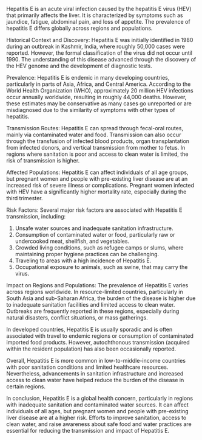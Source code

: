 Hepatitis E is an acute viral infection caused by the hepatitis E virus (HEV) that primarily affects the liver. It is characterized by symptoms such as jaundice, fatigue, abdominal pain, and loss of appetite. The prevalence of hepatitis E differs globally across regions and populations.

Historical Context and Discovery:
Hepatitis E was initially identified in 1980 during an outbreak in Kashmir, India, where roughly 50,000 cases were reported. However, the formal classification of the virus did not occur until 1990. The understanding of this disease advanced through the discovery of the HEV genome and the development of diagnostic tests.

Prevalence:
Hepatitis E is endemic in many developing countries, particularly in parts of Asia, Africa, and Central America. According to the World Health Organization (WHO), approximately 20 million HEV infections occur annually worldwide, resulting in roughly 44,000 deaths. However, these estimates may be conservative as many cases go unreported or are misdiagnosed due to the similarity of symptoms with other types of hepatitis.

Transmission Routes:
Hepatitis E can spread through fecal-oral routes, mainly via contaminated water and food. Transmission can also occur through the transfusion of infected blood products, organ transplantation from infected donors, and vertical transmission from mother to fetus. In regions where sanitation is poor and access to clean water is limited, the risk of transmission is higher.

Affected Populations:
Hepatitis E can affect individuals of all age groups, but pregnant women and people with pre-existing liver disease are at an increased risk of severe illness or complications. Pregnant women infected with HEV have a significantly higher mortality rate, especially during the third trimester.

Risk Factors:
Several major risk factors are associated with Hepatitis E transmission, including:
1. Unsafe water sources and inadequate sanitation infrastructure.
2. Consumption of contaminated water or food, particularly raw or undercooked meat, shellfish, and vegetables.
3. Crowded living conditions, such as refugee camps or slums, where maintaining proper hygiene practices can be challenging.
4. Traveling to areas with a high incidence of Hepatitis E.
5. Occupational exposure to animals, such as swine, that may carry the virus.

Impact on Regions and Populations:
The prevalence of Hepatitis E varies across regions worldwide. In resource-limited countries, particularly in South Asia and sub-Saharan Africa, the burden of the disease is higher due to inadequate sanitation facilities and limited access to clean water. Outbreaks are frequently reported in these regions, especially during natural disasters, conflict situations, or mass gatherings.

In developed countries, Hepatitis E is usually sporadic and is often associated with travel to endemic regions or consumption of contaminated imported food products. However, autochthonous transmission (acquired within the resident population) has also been occasionally reported.

Overall, Hepatitis E is more common in low-to-middle-income countries with poor sanitation conditions and limited healthcare resources. Nevertheless, advancements in sanitation infrastructure and increased access to clean water have helped reduce the burden of the disease in certain regions.

In conclusion, Hepatitis E is a global health concern, particularly in regions with inadequate sanitation and contaminated water sources. It can affect individuals of all ages, but pregnant women and people with pre-existing liver disease are at a higher risk. Efforts to improve sanitation, access to clean water, and raise awareness about safe food and water practices are essential for reducing the transmission and impact of Hepatitis E.